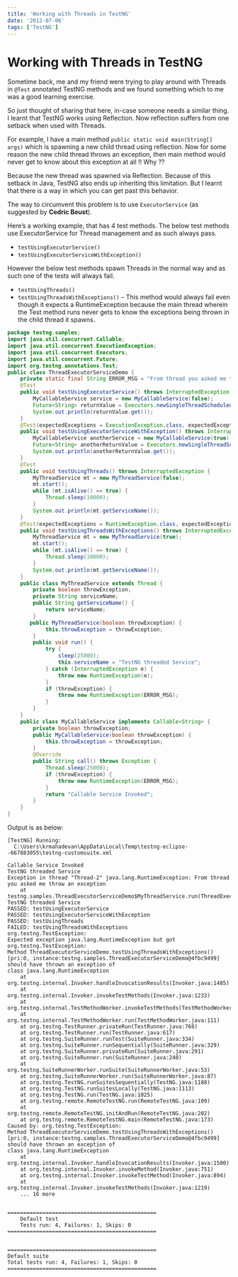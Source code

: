 ```yaml
---
title: 'Working with Threads in TestNG'
date: '2012-07-06'
tags: ['TestNG']
---
```


# Working with Threads in TestNG


Sometime back, me and my friend were trying to play around with Threads in `@Test` annotated TestNG methods and we found something which to me was a good learning exercise. 

So just thought of sharing that here, in-case someone needs a similar thing. I learnt that TestNG works using Reflection. Now reflection suffers from one setback when used with Threads. 

For example, I have a main method `public static void main(String[] args)` which is spawning a new child thread using reflection. Now for some reason the new child thread throws an exception, then main method would never get to know about this exception at all !! Why ?? 

Because the new thread was spawned via Reflection. Because of this setback in Java, TestNG also ends up inheriting this limitation. But I learnt that there is a way in which you can get past this behavior. 

The way to circumvent this problem is to use `ExecutorService` (as suggested by **Cedric Beust**).

Here’s a working example, that has 4 test methods. The below test methods use ExecutorService for Thread management and as such always pass.

* `testUsingExecutorService()`
* `testUsingExecutorServiceWithException()`

However the below test methods spawn Threads in the normal way and as such one of the tests will always fail.

* `testUsingThreads()`
* `testUsingThreadsWithExceptions()` – This method would always fail even though it expects a RuntimeException because the main thread wherein the Test method runs never gets to know the exceptions being thrown in the child thread it spawns.

```java
package testng.samples;
import java.util.concurrent.Callable;
import java.util.concurrent.ExecutionException;
import java.util.concurrent.Executors;
import java.util.concurrent.Future;
import org.testng.annotations.Test;
public class ThreadExecutorServiceDemo {
    private static final String ERROR_MSG = "From thread you asked me throw an exception";
    @Test
    public void testUsingExecutorService() throws InterruptedException, ExecutionException {
        MyCallableService service = new MyCallableService(false);
        Future<String> returnValue = Executors.newSingleThreadScheduledExecutor().submit(service);
        System.out.println(returnValue.get());
    }
    @Test(expectedExceptions = ExecutionException.class, expectedExceptionsMessageRegExp = ".*" + ERROR_MSG + ".*")
    public void testUsingExecutorServiceWithException() throws InterruptedException, ExecutionException {
        MyCallableService anotherService = new MyCallableService(true);
        Future<String> anotherReturnValue = Executors.newSingleThreadScheduledExecutor().submit(anotherService);
        System.out.println(anotherReturnValue.get());
    }
    @Test
    public void testUsingThreads() throws InterruptedException {
        MyThreadService mt = new MyThreadService(false);
        mt.start();
        while (mt.isAlive() == true) {
            Thread.sleep(10000);
        }
        System.out.println(mt.getServiceName());
    }
    @Test(expectedExceptions = RuntimeException.class, expectedExceptionsMessageRegExp = ERROR_MSG)
    public void testUsingThreadsWithExceptions() throws InterruptedException {
        MyThreadService mt = new MyThreadService(true);
        mt.start();
        while (mt.isAlive() == true) {
            Thread.sleep(10000);
        }
        System.out.println(mt.getServiceName());
    }
    public class MyThreadService extends Thread {
        private boolean throwException;
        private String serviceName;
        public String getServiceName() {
            return serviceName;
        }
       public MyThreadService(boolean throwException) {
            this.throwException = throwException;
        }
        public void run() {
            try {
                sleep(25000);
                this.serviceName = "TestNG threaded Service";
            } catch (InterruptedException e) {
                throw new RuntimeException(e);
            }
            if (throwException) {
                throw new RuntimeException(ERROR_MSG);
            }
        }
    }
    public class MyCallableService implements Callable<String> {
        private boolean throwException;
        public MyCallableService(boolean throwException) {
            this.throwException = throwException;
        }
        @Override
        public String call() throws Exception {
            Thread.sleep(25000);
            if (throwException) {
                throw new RuntimeException(ERROR_MSG);
            }
            return "Callable Service Invoked";
        }
    }
}
```

Output is as below:

```
[TestNG] Running:
  C:\Users\krmahadevan\AppData\Local\Temp\testng-eclipse--667883055\testng-customsuite.xml

Callable Service Invoked
TestNG threaded Service
Exception in thread "Thread-2" java.lang.RuntimeException: From thread you asked me throw an exception
	at testng.samples.ThreadExecutorServiceDemo$MyThreadService.run(ThreadExecutorServiceDemo.java:71)
TestNG threaded Service
PASSED: testUsingExecutorService
PASSED: testUsingExecutorServiceWithException
PASSED: testUsingThreads
FAILED: testUsingThreadsWithExceptions
org.testng.TestException: 
Expected exception java.lang.RuntimeException but got org.testng.TestException: 
Method ThreadExecutorServiceDemo.testUsingThreadsWithExceptions()
[pri:0, instance:testng.samples.ThreadExecutorServiceDemo@4fbc9499] should have thrown an exception of 
class java.lang.RuntimeException
	at org.testng.internal.Invoker.handleInvocationResults(Invoker.java:1485)
	at org.testng.internal.Invoker.invokeTestMethods(Invoker.java:1233)
	at org.testng.internal.TestMethodWorker.invokeTestMethods(TestMethodWorker.java:127)
	at org.testng.internal.TestMethodWorker.run(TestMethodWorker.java:111)
	at org.testng.TestRunner.privateRun(TestRunner.java:768)
	at org.testng.TestRunner.run(TestRunner.java:617)
	at org.testng.SuiteRunner.runTest(SuiteRunner.java:334)
	at org.testng.SuiteRunner.runSequentially(SuiteRunner.java:329)
	at org.testng.SuiteRunner.privateRun(SuiteRunner.java:291)
	at org.testng.SuiteRunner.run(SuiteRunner.java:240)
	at org.testng.SuiteRunnerWorker.runSuite(SuiteRunnerWorker.java:53)
	at org.testng.SuiteRunnerWorker.run(SuiteRunnerWorker.java:87)
	at org.testng.TestNG.runSuitesSequentially(TestNG.java:1188)
	at org.testng.TestNG.runSuitesLocally(TestNG.java:1113)
	at org.testng.TestNG.run(TestNG.java:1025)
	at org.testng.remote.RemoteTestNG.run(RemoteTestNG.java:109)
	at org.testng.remote.RemoteTestNG.initAndRun(RemoteTestNG.java:202)
	at org.testng.remote.RemoteTestNG.main(RemoteTestNG.java:173)
Caused by: org.testng.TestException: 
Method ThreadExecutorServiceDemo.testUsingThreadsWithExceptions()
[pri:0, instance:testng.samples.ThreadExecutorServiceDemo@4fbc9499] should have thrown an exception of 
class java.lang.RuntimeException
	at org.testng.internal.Invoker.handleInvocationResults(Invoker.java:1500)
	at org.testng.internal.Invoker.invokeMethod(Invoker.java:751)
	at org.testng.internal.Invoker.invokeTestMethod(Invoker.java:894)
	at org.testng.internal.Invoker.invokeTestMethods(Invoker.java:1219)
	... 16 more


===============================================
    Default test
    Tests run: 4, Failures: 1, Skips: 0
===============================================


===============================================
Default suite
Total tests run: 4, Failures: 1, Skips: 0
===============================================
```
